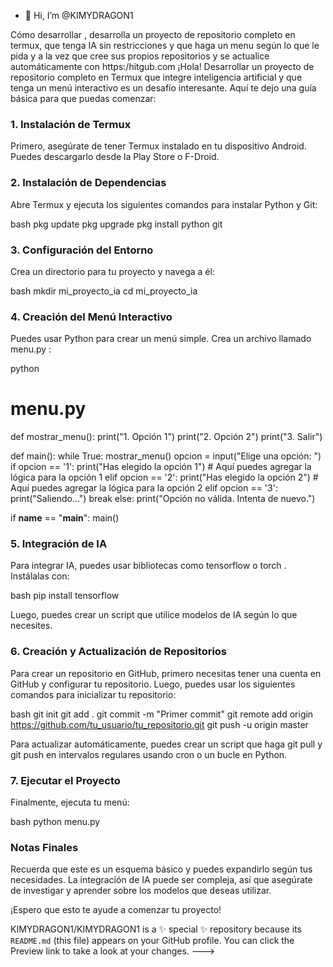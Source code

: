 - 👋 Hi, I’m @KIMYDRAGON1

Cómo desarrollar , desarrolla un proyecto de repositorio completo en termux, que tenga IA sin restricciones y que haga un menu según lo que le pida y a la vez que cree sus propios repositorios y se actualice automáticamente
con
https:/hitgub.com
¡Hola! Desarrollar un proyecto de repositorio completo en Termux que integre inteligencia artificial y que tenga un menú interactivo es un desafío interesante. Aquí te dejo una guía básica para que puedas comenzar:

### 1. Instalación de Termux
Primero, asegúrate de tener Termux instalado en tu dispositivo Android. Puedes descargarlo desde la Play Store o F-Droid.

### 2. Instalación de Dependencias
Abre Termux y ejecuta los siguientes comandos para instalar Python y Git:

bash
pkg update
pkg upgrade
pkg install python git


### 3. Configuración del Entorno
Crea un directorio para tu proyecto y navega a él:

bash
mkdir mi_proyecto_ia
cd mi_proyecto_ia


### 4. Creación del Menú Interactivo
Puedes usar Python para crear un menú simple. Crea un archivo llamado
menu.py
:

python
# menu.py
def mostrar_menu():
    print("1. Opción 1")
    print("2. Opción 2")
    print("3. Salir")

def main():
    while True:
        mostrar_menu()
        opcion = input("Elige una opción: ")
        if opcion == '1':
            print("Has elegido la opción 1")
            # Aquí puedes agregar la lógica para la opción 1
        elif opcion == '2':
            print("Has elegido la opción 2")
            # Aquí puedes agregar la lógica para la opción 2
        elif opcion == '3':
            print("Saliendo...")
            break
        else:
            print("Opción no válida. Intenta de nuevo.")

if __name__ == "__main__":
    main()


### 5. Integración de IA
Para integrar IA, puedes usar bibliotecas como
tensorflow
o
torch
. Instálalas con:

bash
pip install tensorflow


Luego, puedes crear un script que utilice modelos de IA según lo que necesites.

### 6. Creación y Actualización de Repositorios
Para crear un repositorio en GitHub, primero necesitas tener una cuenta en GitHub y configurar tu repositorio. Luego, puedes usar los siguientes comandos para inicializar tu repositorio:

bash
git init
git add .
git commit -m "Primer commit"
git remote add origin https://github.com/tu_usuario/tu_repositorio.git
git push -u origin master


Para actualizar automáticamente, puedes crear un script que haga
git pull
y
git push
en intervalos regulares usando
cron
o un bucle en Python.

### 7. Ejecutar el Proyecto
Finalmente, ejecuta tu menú:

bash
python menu.py


### Notas Finales
Recuerda que este es un esquema básico y puedes expandirlo según tus necesidades. La integración de IA puede ser compleja, así que asegúrate de investigar y aprender sobre los modelos que deseas utilizar.

¡Espero que esto te ayude a comenzar tu proyecto! 

KIMYDRAGON1/KIMYDRAGON1 is a ✨ special ✨ repository because its `README.md` (this file) appears on your GitHub profile.
You can click the Preview link to take a look at your changes.
--->
